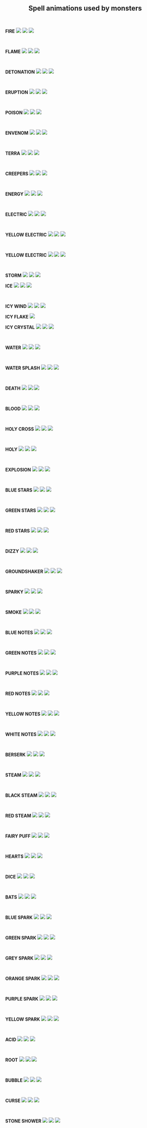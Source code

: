 <h2 align="center">Spell animations used by monsters</h2>
<br/>
<p>
  <b>FIRE</b>
  <img src="https://static.wikia.nocookie.net/tibia/images/6/6b/Fire_Effect.gif/revision/latest/scale-to-width-down/64?cb=20150130201241&path-prefix=en&format=original">
  <img src="https://static.wikia.nocookie.net/tibia/images/6/6b/Fire_Effect.gif/revision/latest/scale-to-width-down/64?cb=20150130201241&path-prefix=en&format=original">
  <img src="https://static.wikia.nocookie.net/tibia/images/6/6b/Fire_Effect.gif/revision/latest/scale-to-width-down/64?cb=20150130201241&path-prefix=en&format=original">
</p>
<br/>
<p>
  <b>FLAME</b>
  <img src="https://static.wikia.nocookie.net/tibia/images/7/75/Flame_Effect.gif/revision/latest/scale-to-width-down/64?cb=20150130220610&path-prefix=en&format=original">
  <img src="https://static.wikia.nocookie.net/tibia/images/7/75/Flame_Effect.gif/revision/latest/scale-to-width-down/64?cb=20150130220610&path-prefix=en&format=original">
  <img src="https://static.wikia.nocookie.net/tibia/images/7/75/Flame_Effect.gif/revision/latest/scale-to-width-down/64?cb=20150130220610&path-prefix=en&format=original">
</p>
<br/>
<p>
  <b>DETONATION</b>
  <img src="https://static.wikia.nocookie.net/tibia/images/0/05/Fireball_Effect.gif/revision/latest/scale-to-width-down/64?cb=20150130133027&path-prefix=en&format=original">
  <img src="https://static.wikia.nocookie.net/tibia/images/0/05/Fireball_Effect.gif/revision/latest/scale-to-width-down/64?cb=20150130133027&path-prefix=en&format=original">
  <img src="https://static.wikia.nocookie.net/tibia/images/0/05/Fireball_Effect.gif/revision/latest/scale-to-width-down/64?cb=20150130133027&path-prefix=en&format=original">
</p>
<br/>
<p>
  <b>ERUPTION</b>
  <img src="https://static.wikia.nocookie.net/tibia/images/3/32/Blast_Effect.gif/revision/latest/scale-to-width-down/64?cb=20150130134931&path-prefix=en&format=original">
  <img src="https://static.wikia.nocookie.net/tibia/images/3/32/Blast_Effect.gif/revision/latest/scale-to-width-down/64?cb=20150130134931&path-prefix=en&format=original">
  <img src="https://static.wikia.nocookie.net/tibia/images/3/32/Blast_Effect.gif/revision/latest/scale-to-width-down/64?cb=20150130134931&path-prefix=en&format=original">
</p>
<br/>
<p>
  <b>POISON</b>
  <img src="https://static.wikia.nocookie.net/tibia/images/2/27/Poison_Effect_3.gif/revision/latest/scale-to-width-down/32?cb=20150130201242&path-prefix=en&format=original">
  <img src="https://static.wikia.nocookie.net/tibia/images/2/27/Poison_Effect_3.gif/revision/latest/scale-to-width-down/32?cb=20150130201242&path-prefix=en&format=original">
  <img src="https://static.wikia.nocookie.net/tibia/images/2/27/Poison_Effect_3.gif/revision/latest/scale-to-width-down/32?cb=20150130201242&path-prefix=en&format=original">
</p>
<br/>
<p>
  <b>ENVENOM</b>
  <img src="https://static.wikia.nocookie.net/tibia/images/0/06/Poison_Effect_2.gif/revision/latest/scale-to-width-down/32?cb=20150130201242&path-prefix=en&format=original">
  <img src="https://static.wikia.nocookie.net/tibia/images/0/06/Poison_Effect_2.gif/revision/latest/scale-to-width-down/32?cb=20150130201242&path-prefix=en&format=original">
  <img src="https://static.wikia.nocookie.net/tibia/images/0/06/Poison_Effect_2.gif/revision/latest/scale-to-width-down/32?cb=20150130201242&path-prefix=en&format=original">
</p>
<br/>
<p>
  <b>TERRA</b>
  <img src="https://static.wikia.nocookie.net/tibia/images/9/91/Carnivorous_Plant_Effect.gif/revision/latest/scale-to-width-down/32?cb=20150131193616&path-prefix=en&format=original">
  <img src="https://static.wikia.nocookie.net/tibia/images/9/91/Carnivorous_Plant_Effect.gif/revision/latest/scale-to-width-down/32?cb=20150131193616&path-prefix=en&format=original">
  <img src="https://static.wikia.nocookie.net/tibia/images/9/91/Carnivorous_Plant_Effect.gif/revision/latest/scale-to-width-down/32?cb=20150131193616&path-prefix=en&format=original">
</p>
<br/>
<p>
  <b>CREEPERS</b>
  <img src="https://static.wikia.nocookie.net/tibia/images/7/7e/Plant_Effect.gif/revision/latest/scale-to-width-down/64?cb=20171019141743&path-prefix=en&format=original">
  <img src="https://static.wikia.nocookie.net/tibia/images/7/7e/Plant_Effect.gif/revision/latest/scale-to-width-down/64?cb=20171019141743&path-prefix=en&format=original">
  <img src="https://static.wikia.nocookie.net/tibia/images/7/7e/Plant_Effect.gif/revision/latest/scale-to-width-down/64?cb=20171019141743&path-prefix=en&format=original">
</p>
<br/>
<p>
  <b>ENERGY</b>
  <img src="https://static.wikia.nocookie.net/tibia/images/c/c8/Energy_Effect.gif/revision/latest/scale-to-width-down/32?cb=20150130220613&path-prefix=en&format=original">
  <img src="https://static.wikia.nocookie.net/tibia/images/c/c8/Energy_Effect.gif/revision/latest/scale-to-width-down/32?cb=20150130220613&path-prefix=en&format=original">
  <img src="https://static.wikia.nocookie.net/tibia/images/c/c8/Energy_Effect.gif/revision/latest/scale-to-width-down/32?cb=20150130220613&path-prefix=en&format=original">
</p>
<br/>
<p>
  <b>ELECTRIC</b>
  <img src="https://static.wikia.nocookie.net/tibia/images/6/60/Blue_Electricity_Effect.gif/revision/latest/scale-to-width-down/32?cb=20150130134933&path-prefix=en&format=original">
  <img src="https://static.wikia.nocookie.net/tibia/images/6/60/Blue_Electricity_Effect.gif/revision/latest/scale-to-width-down/32?cb=20150130134933&path-prefix=en&format=original">
  <img src="https://static.wikia.nocookie.net/tibia/images/6/60/Blue_Electricity_Effect.gif/revision/latest/scale-to-width-down/32?cb=20150130134933&path-prefix=en&format=original">
</p>
<br/>
<p>
  <b>YELLOW ELECTRIC</b>
    <img src="https://tibia.fandom.com/wiki/Special:Redirect/file/Yellow_Electricity_Effect.gif">
    <img src="https://tibia.fandom.com/wiki/Special:Redirect/file/Yellow_Electricity_Effect.gif">
    <img src="https://tibia.fandom.com/wiki/Special:Redirect/file/Yellow_Electricity_Effect.gif">
</p>
<br/>
<p>
  <b>YELLOW ELECTRIC</b>
    <img src="https://tibia.fandom.com/wiki/Special:Redirect/file/purple_Electricity_Effect.gif">
    <img src="https://tibia.fandom.com/wiki/Special:Redirect/file/purple_Electricity_Effect.gif">
    <img src="https://tibia.fandom.com/wiki/Special:Redirect/file/purple_Electricity_Effect.gif">
</p>
<br/>
<p>
  <b>STORM</b>
    <img src="https://static.wikia.nocookie.net/tibia/images/2/2a/Thunderstorm_Effect.gif/revision/latest/scale-to-width-down/64?cb=20171019114007&path-prefix=en&format=original">
    <img src="https://static.wikia.nocookie.net/tibia/images/2/2a/Thunderstorm_Effect.gif/revision/latest/scale-to-width-down/64?cb=20171019114007&path-prefix=en&format=original">
    <img src="https://static.wikia.nocookie.net/tibia/images/2/2a/Thunderstorm_Effect.gif/revision/latest/scale-to-width-down/64?cb=20171019114007&path-prefix=en&format=original">
</p>

<p>
  <b>ICE</b>
    <img src="https://static.wikia.nocookie.net/tibia/images/7/79/Icicle_Effect.gif/revision/latest/scale-to-width-down/64?cb=20150131111013&path-prefix=en&format=original">
    <img src="https://static.wikia.nocookie.net/tibia/images/7/79/Icicle_Effect.gif/revision/latest/scale-to-width-down/64?cb=20150131111013&path-prefix=en&format=original">
    <img src="https://static.wikia.nocookie.net/tibia/images/7/79/Icicle_Effect.gif/revision/latest/scale-to-width-down/64?cb=20150131111013&path-prefix=en&format=original">
</p>
<br/>
<p>
  <b>ICY WIND</b>
    <img src="https://static.wikia.nocookie.net/tibia/images/f/f7/Ice_Tornado_Effect.gif/revision/latest/scale-to-width-down/96?cb=20190507150946&path-prefix=en&format=original">
    <img src="https://static.wikia.nocookie.net/tibia/images/f/f7/Ice_Tornado_Effect.gif/revision/latest/scale-to-width-down/96?cb=20190507150946&path-prefix=en&format=original">
    <img src="https://static.wikia.nocookie.net/tibia/images/f/f7/Ice_Tornado_Effect.gif/revision/latest/scale-to-width-down/96?cb=20190507150946&path-prefix=en&format=original">
</p>

<p>
  <b>ICY FLAKE</b>
    <img src="https://tibiopedia.pl/images/static/articles/wyglad_icy_flake.jpg">
</p>

<p>
  <b>ICY CRYSTAL</b>
    <img src="https://static.wikia.nocookie.net/tibia/images/c/c5/Ice_Crystal_Effect.gif/revision/latest/scale-to-width-down/96?cb=20190508174849&path-prefix=en&format=original">
    <img src="https://static.wikia.nocookie.net/tibia/images/c/c5/Ice_Crystal_Effect.gif/revision/latest/scale-to-width-down/96?cb=20190508174849&path-prefix=en&format=original">
    <img src="https://static.wikia.nocookie.net/tibia/images/c/c5/Ice_Crystal_Effect.gif/revision/latest/scale-to-width-down/96?cb=20190508174849&path-prefix=en&format=original">
</p>
<br/>
<p>
  <b>WATER</b>
    <img src="https://static.wikia.nocookie.net/tibia/images/d/d6/Ripple_Effect.gif/revision/latest/scale-to-width-down/32?cb=20150130131218&path-prefix=en&format=original">
    <img src="https://static.wikia.nocookie.net/tibia/images/d/d6/Ripple_Effect.gif/revision/latest/scale-to-width-down/32?cb=20150130131218&path-prefix=en&format=original">
    <img src="https://static.wikia.nocookie.net/tibia/images/d/d6/Ripple_Effect.gif/revision/latest/scale-to-width-down/32?cb=20150130131218&path-prefix=en&format=original">
</p>
<br/>
<p>
  <b>WATER SPLASH</b>
    <img src="https://static.wikia.nocookie.net/tibia/images/c/c4/Water_Splash_Effect.gif/revision/latest/scale-to-width-down/64?cb=20150131193621&path-prefix=en&format=original">
    <img src="https://static.wikia.nocookie.net/tibia/images/c/c4/Water_Splash_Effect.gif/revision/latest/scale-to-width-down/64?cb=20150131193621&path-prefix=en&format=original">
    <img src="https://static.wikia.nocookie.net/tibia/images/c/c4/Water_Splash_Effect.gif/revision/latest/scale-to-width-down/64?cb=20150131193621&path-prefix=en&format=original">
</p>
<br/>
<p>
  <b>DEATH</b>
    <img src="https://static.wikia.nocookie.net/tibia/images/5/5c/Death_Effect.gif/revision/latest/scale-to-width-down/32?cb=20150130201241&path-prefix=en&format=original">
    <img src="https://static.wikia.nocookie.net/tibia/images/5/5c/Death_Effect.gif/revision/latest/scale-to-width-down/32?cb=20150130201241&path-prefix=en&format=original">
    <img src="https://static.wikia.nocookie.net/tibia/images/5/5c/Death_Effect.gif/revision/latest/scale-to-width-down/32?cb=20150130201241&path-prefix=en&format=original">
</p>
<br/>
<p>
  <b>BLOOD</b>
    <img src="https://static.wikia.nocookie.net/tibia/images/3/3f/Blood_Effect.gif/revision/latest/scale-to-width-down/32?cb=20150130131025&path-prefix=en&format=original">
    <img src="https://static.wikia.nocookie.net/tibia/images/3/3f/Blood_Effect.gif/revision/latest/scale-to-width-down/32?cb=20150130131025&path-prefix=en&format=original">
    <img src="https://static.wikia.nocookie.net/tibia/images/3/3f/Blood_Effect.gif/revision/latest/scale-to-width-down/32?cb=20150130131025&path-prefix=en&format=original">
</p>
<br/>
<p>
  <b>HOLY CROSS</b>
    <img src="https://static.wikia.nocookie.net/tibia/images/3/33/Holy_Cross_Effect.gif/revision/latest/scale-to-width-down/64?cb=20150131193617&path-prefix=en&format=original">
    <img src="https://static.wikia.nocookie.net/tibia/images/3/33/Holy_Cross_Effect.gif/revision/latest/scale-to-width-down/64?cb=20150131193617&path-prefix=en&format=original">
    <img src="https://static.wikia.nocookie.net/tibia/images/3/33/Holy_Cross_Effect.gif/revision/latest/scale-to-width-down/64?cb=20150131193617&path-prefix=en&format=original">
</p>
<br/>
<p>
  <b>HOLY</b>
    <img src="https://static.wikia.nocookie.net/tibia/images/1/11/Holy_Effect.gif/revision/latest/scale-to-width-down/32?cb=20150131111012&path-prefix=en&format=original">
    <img src="https://static.wikia.nocookie.net/tibia/images/1/11/Holy_Effect.gif/revision/latest/scale-to-width-down/32?cb=20150131111012&path-prefix=en&format=original">
    <img src="https://static.wikia.nocookie.net/tibia/images/1/11/Holy_Effect.gif/revision/latest/scale-to-width-down/32?cb=20150131111012&path-prefix=en&format=original">
</p>
<br/>
<p>
  <b>EXPLOSION</b>
    <img src="https://static.wikia.nocookie.net/tibia/images/7/78/Explosion_Effect.gif/revision/latest/scale-to-width-down/32?cb=20150130131805&path-prefix=en&format=original">
    <img src="https://static.wikia.nocookie.net/tibia/images/7/78/Explosion_Effect.gif/revision/latest/scale-to-width-down/32?cb=20150130131805&path-prefix=en&format=original">
    <img src="https://static.wikia.nocookie.net/tibia/images/7/78/Explosion_Effect.gif/revision/latest/scale-to-width-down/32?cb=20150130131805&path-prefix=en&format=original">
</p>
<br/>
<p>
  <b>BLUE STARS</b>
    <img src="https://static.wikia.nocookie.net/tibia/images/b/b1/Blue_Sparkles_Effect.gif/revision/latest/scale-to-width-down/32?cb=20150130185244&path-prefix=en&format=original">
    <img src="https://static.wikia.nocookie.net/tibia/images/b/b1/Blue_Sparkles_Effect.gif/revision/latest/scale-to-width-down/32?cb=20150130185244&path-prefix=en&format=original">
    <img src="https://static.wikia.nocookie.net/tibia/images/b/b1/Blue_Sparkles_Effect.gif/revision/latest/scale-to-width-down/32?cb=20150130185244&path-prefix=en&format=original">
</p>
<br/>
<p>
  <b>GREEN STARS</b>
    <img src="https://static.wikia.nocookie.net/tibia/images/0/04/Green_Sparkles_Effect.gif/revision/latest/scale-to-width-down/32?cb=20150130185712&path-prefix=en&format=original">
    <img src="https://static.wikia.nocookie.net/tibia/images/0/04/Green_Sparkles_Effect.gif/revision/latest/scale-to-width-down/32?cb=20150130185712&path-prefix=en&format=original">
    <img src="https://static.wikia.nocookie.net/tibia/images/0/04/Green_Sparkles_Effect.gif/revision/latest/scale-to-width-down/32?cb=20150130185712&path-prefix=en&format=original">
</p>
<br/>
<p>
  <b>RED STARS</b>
    <img src="https://static.wikia.nocookie.net/tibia/images/8/87/Red_Sparkles_Effect.gif/revision/latest/scale-to-width-down/32?cb=20150130185416&path-prefix=en&format=original">
    <img src="https://static.wikia.nocookie.net/tibia/images/8/87/Red_Sparkles_Effect.gif/revision/latest/scale-to-width-down/32?cb=20150130185416&path-prefix=en&format=original">
    <img src="https://static.wikia.nocookie.net/tibia/images/8/87/Red_Sparkles_Effect.gif/revision/latest/scale-to-width-down/32?cb=20150130185416&path-prefix=en&format=original">
</p>
<br/>
<p>
  <b>DIZZY</b>
    <img src="https://static.wikia.nocookie.net/tibia/images/e/e7/Stars_Effect.gif/revision/latest/scale-to-width-down/32?cb=20150130205908&path-prefix=en&format=original">
    <img src="https://static.wikia.nocookie.net/tibia/images/e/e7/Stars_Effect.gif/revision/latest/scale-to-width-down/32?cb=20150130205908&path-prefix=en&format=original">
    <img src="https://static.wikia.nocookie.net/tibia/images/e/e7/Stars_Effect.gif/revision/latest/scale-to-width-down/32?cb=20150130205908&path-prefix=en&format=original">
</p>
<br/>
<p>
  <b>GROUNDSHAKER</b>
    <img src="https://static.wikia.nocookie.net/tibia/images/b/b1/Dust_Effect.gif/revision/latest/scale-to-width-down/32?cb=20150130211626&path-prefix=en&format=original">
    <img src="https://static.wikia.nocookie.net/tibia/images/b/b1/Dust_Effect.gif/revision/latest/scale-to-width-down/32?cb=20150130211626&path-prefix=en&format=original">
    <img src="https://static.wikia.nocookie.net/tibia/images/b/b1/Dust_Effect.gif/revision/latest/scale-to-width-down/32?cb=20150130211626&path-prefix=en&format=original">
</p>
<br/>
<p>
  <b>SPARKY</b>
    <img src="https://static.wikia.nocookie.net/tibia/images/4/43/Sparks_Effect.gif/revision/latest/scale-to-width-down/32?cb=20150130131603&path-prefix=en&format=original">
    <img src="https://static.wikia.nocookie.net/tibia/images/4/43/Sparks_Effect.gif/revision/latest/scale-to-width-down/32?cb=20150130131603&path-prefix=en&format=original">
    <img src="https://static.wikia.nocookie.net/tibia/images/4/43/Sparks_Effect.gif/revision/latest/scale-to-width-down/32?cb=20150130131603&path-prefix=en&format=original">
</p>
<br/>
<p>
  <b>SMOKE</b>
    <img src="https://static.wikia.nocookie.net/tibia/images/0/04/Poof_Effect.gif/revision/latest/scale-to-width-down/32?cb=20150130131350&path-prefix=en&format=original">
    <img src="https://static.wikia.nocookie.net/tibia/images/0/04/Poof_Effect.gif/revision/latest/scale-to-width-down/32?cb=20150130131350&path-prefix=en&format=original">
    <img src="https://static.wikia.nocookie.net/tibia/images/0/04/Poof_Effect.gif/revision/latest/scale-to-width-down/32?cb=20150130131350&path-prefix=en&format=original">
</p>
<br/>
<p>
  <b>BLUE NOTES</b>
    <img src="https://static.wikia.nocookie.net/tibia/images/b/b0/Blue_Notes_Effect.gif/revision/latest/scale-to-width-down/32?cb=20150130201240&path-prefix=en&format=original">
    <img src="https://static.wikia.nocookie.net/tibia/images/b/b0/Blue_Notes_Effect.gif/revision/latest/scale-to-width-down/32?cb=20150130201240&path-prefix=en&format=original">
    <img src="https://static.wikia.nocookie.net/tibia/images/b/b0/Blue_Notes_Effect.gif/revision/latest/scale-to-width-down/32?cb=20150130201240&path-prefix=en&format=original">
</p>
<br/>
<p>
  <b>GREEN NOTES</b>
    <img src="https://static.wikia.nocookie.net/tibia/images/1/18/Green_Notes_Effect.gif/revision/latest/scale-to-width-down/32?cb=20150130201242&path-prefix=en&format=original">
    <img src="https://static.wikia.nocookie.net/tibia/images/1/18/Green_Notes_Effect.gif/revision/latest/scale-to-width-down/32?cb=20150130201242&path-prefix=en&format=original">
    <img src="https://static.wikia.nocookie.net/tibia/images/1/18/Green_Notes_Effect.gif/revision/latest/scale-to-width-down/32?cb=20150130201242&path-prefix=en&format=original">
</p>
<br/>
<p>
  <b>PURPLE NOTES</b>
    <img src="https://static.wikia.nocookie.net/tibia/images/2/29/Purple_Notes_Effect.gif/revision/latest/scale-to-width-down/32?cb=20150130201243&path-prefix=en&format=original">
    <img src="https://static.wikia.nocookie.net/tibia/images/2/29/Purple_Notes_Effect.gif/revision/latest/scale-to-width-down/32?cb=20150130201243&path-prefix=en&format=original">
    <img src="https://static.wikia.nocookie.net/tibia/images/2/29/Purple_Notes_Effect.gif/revision/latest/scale-to-width-down/32?cb=20150130201243&path-prefix=en&format=original">
</p>
<br/>
<p>
  <b>RED NOTES</b>
    <img src="https://static.wikia.nocookie.net/tibia/images/4/43/Red_Notes_Effect.gif/revision/latest/scale-to-width-down/32?cb=20150130201243&path-prefix=en&format=original">
    <img src="https://static.wikia.nocookie.net/tibia/images/4/43/Red_Notes_Effect.gif/revision/latest/scale-to-width-down/32?cb=20150130201243&path-prefix=en&format=original">
    <img src="https://static.wikia.nocookie.net/tibia/images/4/43/Red_Notes_Effect.gif/revision/latest/scale-to-width-down/32?cb=20150130201243&path-prefix=en&format=original">
</p>
<br/>
<p>
  <b>YELLOW NOTES</b>
    <img src="https://static.wikia.nocookie.net/tibia/images/e/ed/Yellow_Notes_Effect.gif/revision/latest/scale-to-width-down/32?cb=20150130201244&path-prefix=en&format=original">
    <img src="https://static.wikia.nocookie.net/tibia/images/e/ed/Yellow_Notes_Effect.gif/revision/latest/scale-to-width-down/32?cb=20150130201244&path-prefix=en&format=original">
    <img src="https://static.wikia.nocookie.net/tibia/images/e/ed/Yellow_Notes_Effect.gif/revision/latest/scale-to-width-down/32?cb=20150130201244&path-prefix=en&format=original">
</p>
<br/>
<p>
  <b>WHITE NOTES</b>
    <img src="https://static.wikia.nocookie.net/tibia/images/4/41/White_Notes_Effect.gif/revision/latest/scale-to-width-down/32?cb=20150130201243&path-prefix=en&format=original">
    <img src="https://static.wikia.nocookie.net/tibia/images/4/41/White_Notes_Effect.gif/revision/latest/scale-to-width-down/32?cb=20150130201243&path-prefix=en&format=original">
    <img src="https://static.wikia.nocookie.net/tibia/images/4/41/White_Notes_Effect.gif/revision/latest/scale-to-width-down/32?cb=20150130201243&path-prefix=en&format=original">
</p>
<br/>
<p>
  <b>BERSERK</b>
    <img src="https://static.wikia.nocookie.net/tibia/images/c/cf/Trembling_Effect.gif/revision/latest/scale-to-width-down/32?cb=20150130134932&path-prefix=en&format=original">
    <img src="https://static.wikia.nocookie.net/tibia/images/c/cf/Trembling_Effect.gif/revision/latest/scale-to-width-down/32?cb=20150130134932&path-prefix=en&format=original">
    <img src="https://static.wikia.nocookie.net/tibia/images/c/cf/Trembling_Effect.gif/revision/latest/scale-to-width-down/32?cb=20150130134932&path-prefix=en&format=original">
</p>
<br/>
<p>
  <b>STEAM</b>
    <img src="https://static.wikia.nocookie.net/tibia/images/7/78/Steam_Effect.gif/revision/latest/scale-to-width-down/64?cb=20180531110525&path-prefix=en&format=original">
    <img src="https://static.wikia.nocookie.net/tibia/images/7/78/Steam_Effect.gif/revision/latest/scale-to-width-down/64?cb=20180531110525&path-prefix=en&format=original">
    <img src="https://static.wikia.nocookie.net/tibia/images/7/78/Steam_Effect.gif/revision/latest/scale-to-width-down/64?cb=20180531110525&path-prefix=en&format=original">
</p>
<br/>
<p>
  <b>BLACK STEAM</b>
    <img src="https://static.wikia.nocookie.net/tibia/images/e/ec/Black_Smoke_Effect.gif/revision/latest/scale-to-width-down/64?cb=20161019090401&path-prefix=en&format=original">
    <img src="https://static.wikia.nocookie.net/tibia/images/e/ec/Black_Smoke_Effect.gif/revision/latest/scale-to-width-down/64?cb=20161019090401&path-prefix=en&format=original">
    <img src="https://static.wikia.nocookie.net/tibia/images/e/ec/Black_Smoke_Effect.gif/revision/latest/scale-to-width-down/64?cb=20161019090401&path-prefix=en&format=original">
</p>
<br/>
<p>
  <b>RED STEAM</b>
    <img src="https://static.wikia.nocookie.net/tibia/images/6/62/Red_Smoke_Effect.gif/revision/latest/scale-to-width-down/32?cb=20171130155054&path-prefix=en&format=original">
    <img src="https://static.wikia.nocookie.net/tibia/images/6/62/Red_Smoke_Effect.gif/revision/latest/scale-to-width-down/32?cb=20171130155054&path-prefix=en&format=original">
    <img src="https://static.wikia.nocookie.net/tibia/images/6/62/Red_Smoke_Effect.gif/revision/latest/scale-to-width-down/32?cb=20171130155054&path-prefix=en&format=original">
</p>
<br/>
<p>
  <b>FAIRY PUFF</b>
    <img src="https://static.wikia.nocookie.net/tibia/images/7/78/Vanishing_Fae_Effect.gif/revision/latest/scale-to-width-down/32?cb=20190502164455&path-prefix=en&format=original">
    <img src="https://static.wikia.nocookie.net/tibia/images/7/78/Vanishing_Fae_Effect.gif/revision/latest/scale-to-width-down/32?cb=20190502164455&path-prefix=en&format=original">
    <img src="https://static.wikia.nocookie.net/tibia/images/7/78/Vanishing_Fae_Effect.gif/revision/latest/scale-to-width-down/32?cb=20190502164455&path-prefix=en&format=original">
</p>
<br/>
<p>
  <b>HEARTS</b>
    <img src="https://static.wikia.nocookie.net/tibia/images/7/7f/Hearts_Effect.gif/revision/latest/scale-to-width-down/32?cb=20150130211627&path-prefix=en&format=original">
    <img src="https://static.wikia.nocookie.net/tibia/images/7/7f/Hearts_Effect.gif/revision/latest/scale-to-width-down/32?cb=20150130211627&path-prefix=en&format=original">
    <img src="https://static.wikia.nocookie.net/tibia/images/7/7f/Hearts_Effect.gif/revision/latest/scale-to-width-down/32?cb=20150130211627&path-prefix=en&format=original">
</p>
<br/>
<p>
  <b>DICE</b>
    <img src="https://static.wikia.nocookie.net/tibia/images/8/87/Die_Effect.gif/revision/latest/scale-to-width-down/32?cb=20150130205906&path-prefix=en&format=original">
    <img src="https://static.wikia.nocookie.net/tibia/images/8/87/Die_Effect.gif/revision/latest/scale-to-width-down/32?cb=20150130205906&path-prefix=en&format=original">
    <img src="https://static.wikia.nocookie.net/tibia/images/8/87/Die_Effect.gif/revision/latest/scale-to-width-down/32?cb=20150130205906&path-prefix=en&format=original">
</p>
<br/>
<p>
  <b>BATS</b>
    <img src="https://static.wikia.nocookie.net/tibia/images/0/0b/Bat_Swarm_Effect.gif/revision/latest/scale-to-width-down/64?cb=20171222124614&path-prefix=en&format=original">
    <img src="https://static.wikia.nocookie.net/tibia/images/0/0b/Bat_Swarm_Effect.gif/revision/latest/scale-to-width-down/64?cb=20171222124614&path-prefix=en&format=original">
    <img src="https://static.wikia.nocookie.net/tibia/images/0/0b/Bat_Swarm_Effect.gif/revision/latest/scale-to-width-down/64?cb=20171222124614&path-prefix=en&format=original">
</p>
<br/>
<p>
  <b>BLUE SPARK</b>
    <img src="https://static.wikia.nocookie.net/tibia/images/4/49/Blue_Chain_Effect.gif/revision/latest/scale-to-width-down/32?cb=20220303052808&path-prefix=en&format=original">
    <img src="https://static.wikia.nocookie.net/tibia/images/4/49/Blue_Chain_Effect.gif/revision/latest/scale-to-width-down/32?cb=20220303052808&path-prefix=en&format=original">
    <img src="https://static.wikia.nocookie.net/tibia/images/4/49/Blue_Chain_Effect.gif/revision/latest/scale-to-width-down/32?cb=20220303052808&path-prefix=en&format=original">
</p>
<br/>
<p>
  <b>GREEN SPARK</b>
    <img src="https://static.wikia.nocookie.net/tibia/images/5/51/Green_Chain_Effect.gif/revision/latest/scale-to-width-down/32?cb=20220303052604&path-prefix=en&format=original">
    <img src="https://static.wikia.nocookie.net/tibia/images/5/51/Green_Chain_Effect.gif/revision/latest/scale-to-width-down/32?cb=20220303052604&path-prefix=en&format=original">
    <img src="https://static.wikia.nocookie.net/tibia/images/5/51/Green_Chain_Effect.gif/revision/latest/scale-to-width-down/32?cb=20220303052604&path-prefix=en&format=original">
</p>
<br/>
<p>
  <b>GREY SPARK</b>
    <img src="https://static.wikia.nocookie.net/tibia/images/d/d0/Grey_Chain_Effect.gif/revision/latest/scale-to-width-down/32?cb=20220303052615&path-prefix=en&format=original">
    <img src="https://static.wikia.nocookie.net/tibia/images/d/d0/Grey_Chain_Effect.gif/revision/latest/scale-to-width-down/32?cb=20220303052615&path-prefix=en&format=original">
    <img src="https://static.wikia.nocookie.net/tibia/images/d/d0/Grey_Chain_Effect.gif/revision/latest/scale-to-width-down/32?cb=20220303052615&path-prefix=en&format=original">
</p>
<br/>
<p>
  <b>ORANGE SPARK</b>
    <img src="https://static.wikia.nocookie.net/tibia/images/e/ea/Orange_Chain_Effect.gif/revision/latest/scale-to-width-down/32?cb=20220303052559&path-prefix=en&format=original">
    <img src="https://static.wikia.nocookie.net/tibia/images/e/ea/Orange_Chain_Effect.gif/revision/latest/scale-to-width-down/32?cb=20220303052559&path-prefix=en&format=original">
    <img src="https://static.wikia.nocookie.net/tibia/images/e/ea/Orange_Chain_Effect.gif/revision/latest/scale-to-width-down/32?cb=20220303052559&path-prefix=en&format=original">
</p>
<br/>
<p>
  <b>PURPLE SPARK</b>
    <img src="https://static.wikia.nocookie.net/tibia/images/e/e8/Purple_Chain_Effect.gif/revision/latest/scale-to-width-down/32?cb=20220303052610&path-prefix=en&format=original">
    <img src="https://static.wikia.nocookie.net/tibia/images/e/e8/Purple_Chain_Effect.gif/revision/latest/scale-to-width-down/32?cb=20220303052610&path-prefix=en&format=original">
    <img src="https://static.wikia.nocookie.net/tibia/images/e/e8/Purple_Chain_Effect.gif/revision/latest/scale-to-width-down/32?cb=20220303052610&path-prefix=en&format=original">
</p>
<br/>
<p>
  <b>YELLOW SPARK</b>
    <img src="https://static.wikia.nocookie.net/tibia/images/a/a3/Yellow_Chain_Effect.gif/revision/latest/scale-to-width-down/32?cb=20220303052555&path-prefix=en&format=original">
    <img src="https://static.wikia.nocookie.net/tibia/images/a/a3/Yellow_Chain_Effect.gif/revision/latest/scale-to-width-down/32?cb=20220303052555&path-prefix=en&format=original">
    <img src="https://static.wikia.nocookie.net/tibia/images/a/a3/Yellow_Chain_Effect.gif/revision/latest/scale-to-width-down/32?cb=20220303052555&path-prefix=en&format=original">
</p>
<br/>
<p>
  <b>ACID</b>
    <img src="https://static.wikia.nocookie.net/tibia/images/b/ba/Yellow_Poison_Effect.gif/revision/latest/scale-to-width-down/32?cb=20150130134931&path-prefix=en&format=original">
    <img src="https://static.wikia.nocookie.net/tibia/images/b/ba/Yellow_Poison_Effect.gif/revision/latest/scale-to-width-down/32?cb=20150130134931&path-prefix=en&format=original">
    <img src="https://static.wikia.nocookie.net/tibia/images/b/ba/Yellow_Poison_Effect.gif/revision/latest/scale-to-width-down/32?cb=20150130134931&path-prefix=en&format=original">
</p>
<br/>
<p>
  <b>ROOT</b>
    <img src="https://static.wikia.nocookie.net/tibia/images/e/e7/Rooting_Effect.gif/revision/latest/scale-to-width-down/64?cb=20200730165222&path-prefix=en&format=original">
    <img src="https://static.wikia.nocookie.net/tibia/images/e/e7/Rooting_Effect.gif/revision/latest/scale-to-width-down/64?cb=20200730165222&path-prefix=en&format=original">
    <img src="https://static.wikia.nocookie.net/tibia/images/e/e7/Rooting_Effect.gif/revision/latest/scale-to-width-down/64?cb=20200730165222&path-prefix=en&format=original">
</p>
<br/>
<p>
  <b>BUBBLE</b>
    <img src="https://static.wikia.nocookie.net/tibia/images/6/69/Bubbles_Effect.gif/revision/latest/scale-to-width-down/32?cb=20150130201241&path-prefix=en&format=original">
    <img src="https://static.wikia.nocookie.net/tibia/images/6/69/Bubbles_Effect.gif/revision/latest/scale-to-width-down/32?cb=20150130201241&path-prefix=en&format=original">
    <img src="https://static.wikia.nocookie.net/tibia/images/6/69/Bubbles_Effect.gif/revision/latest/scale-to-width-down/32?cb=20150130201241&path-prefix=en&format=original">
</p>
<br/>
<p>
  <b>CURSE</b>
    <img src="https://static.wikia.nocookie.net/tibia/images/b/bd/Cloud_Effect.gif/revision/latest/scale-to-width-down/64?cb=20150131111012&path-prefix=en&format=original">
    <img src="https://static.wikia.nocookie.net/tibia/images/b/bd/Cloud_Effect.gif/revision/latest/scale-to-width-down/64?cb=20150131111012&path-prefix=en&format=original">
    <img src="https://static.wikia.nocookie.net/tibia/images/b/bd/Cloud_Effect.gif/revision/latest/scale-to-width-down/64?cb=20150131111012&path-prefix=en&format=original">
</p>
<br/>
<p>
  <b>STONE SHOWER</b>
    <img src="https://static.wikia.nocookie.net/tibia/images/3/37/Stone_Shower_Effect.gif/revision/latest/scale-to-width-down/64?cb=20150131111014&path-prefix=en&format=original">
    <img src="https://static.wikia.nocookie.net/tibia/images/3/37/Stone_Shower_Effect.gif/revision/latest/scale-to-width-down/64?cb=20150131111014&path-prefix=en&format=original">
    <img src="https://static.wikia.nocookie.net/tibia/images/3/37/Stone_Shower_Effect.gif/revision/latest/scale-to-width-down/64?cb=20150131111014&path-prefix=en&format=original">
</p>
<br/>

[comment]: <> (template)
[comment]: <> (<p align="center">)

[comment]: <> (  <b>ATTACK NAME FROM REGISTER_SPELLS.LUA</b><br><br>)

[comment]: <> (    <img src="SPELL ANIMATION GIF/IMAGE">)

[comment]: <> (</p>)

